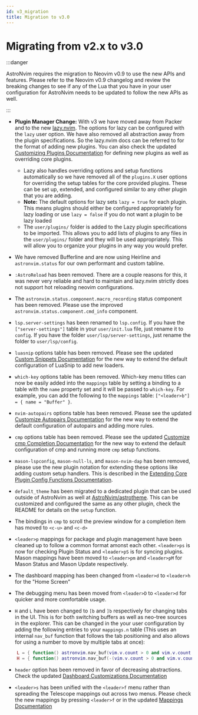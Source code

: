 ```yaml
---
id: v3_migration
title: Migration to v3.0
---
```


# Migrating from v2.x to v3.0

:::danger

AstroNvim requires the migration to Neovim v0.9 to use the new APIs and features. Please refer to the Neovim v0.9 changelog and review the breaking changes to see if any of the Lua that you have in your user configuration for AstroNvim needs to be updated to follow the new APIs as well.

:::

- **Plugin Manager Change:** With v3 we have moved away from Packer and to the new [lazy.nvim](https://github.com/folke/lazy.nvim). The options for lazy can be configured with the `lazy` user option. We have also removed all abstraction away from the plugin specifications. So the lazy.nvim docs can be referred to for the format of adding new plugins. You can also check the updated [Customizing Plugins Documentation](../Recipes/custom_plugins.md) for defining new plugins as well as overriding core plugins.

  - Lazy also handles overriding options and setup functions automatically so we have removed all of the `plugins.X` user options for overriding the setup tables for the core provided plugins. These can be set up, extended, and configured similar to any other plugin that you are adding.
  - **Note:** The default options for lazy sets `lazy = true` for each plugin. This means plugins should either be configured appropriately for lazy loading or use `lazy = false` if you do not want a plugin to be lazy loaded
  - The `user/plugins/` folder is added to the Lazy plugin specifications to be imported. This allows you to add lists of plugins to any files in the `user/plugins/` folder and they will be used appropriately. This will allow you to organize your plugins in any way you would prefer.

- We have removed Bufferline and are now using Heirline and `astronvim.status` for our own performant and custom tabline.

- `:AstroReload` has been removed. There are a couple reasons for this, it was never very reliable and hard to maintain and lazy.nvim strictly does not support hot reloading neovim configurations.

- The `astronvim.status.component.macro_recording` status component has been removed. Please use the improved `astronvim.status.component.cmd_info` component.

- `lsp.server-settings` has been renamed to `lsp.config`. If you have the `["server-settings"]` table in your `user/init.lua` file, just rename it to `config`. If you have the folder `user/lsp/server-settings`, just rename the folder to `user/lsp/config`.

- `luasnip` options table has been removed. Please see the updated [Custom Snippets Documentation](../Recipes/snippets.md) for the new way to extend the default configuration of LuaSnip to add new loaders.

- `which-key` options table has been removed. Which-key menu titles can now be easily added into the `mappings` table by setting a binding to a table with the `name` property set and it will be passed to `which-key`. For example, you can add the following to the `mappings` table: `["<leader>b"] = { name = "Buffer" }`.

- `nvim-autopairs` options table has been removed. Please see the updated [Customize Autopairs Documentation](../Recipes/autopairs.md) for the new way to extend the default configuration of autopairs and adding more rules.

- `cmp` options table has been removed. Please see the updated [Customize cmp Completion Documentation](../Recipes/cmp.md) for the new way to extend the default configuration of cmp and running more `cmp` setup functions.

- `mason-lspconfig`, `mason-null-ls`, and `mason-nvim-dap` has been removed, please use the new plugin notation for extending these options like adding custom setup handlers. This is described in the [Extending Core Plugin Config Functions Documentation](../Recipes/custom_plugins.md#extending-core-plugin-config-functions).

- `default_theme` has been migrated to a dedicated plugin that can be used outside of AstroNvim as well at [AstroNvim/astrotheme](https://github.com/AstroNvim/astrotheme). This can be customized and configured the same as any other plugin, check the README for details on the `setup` function.

- The bindings in `cmp` to scroll the preview window for a completion item has moved to `<c-u>` and `<c-d>`

- `<leader>p` mappings for package and plugin management have been cleaned up to follow a common format amonst each other. `<leader>ps` is now for checking Plugin Status and `<leader>pS` is for syncing plugins. Mason mappings have been moved to `<leader>pm` and `<leader>pM` for Mason Status and Mason Update respectively.

- The dashboard mapping has been changed from `<leader>d` to `<leader>h` for the "Home Screen"

- The debugging menu has been moved from `<leader>D` to `<leader>d` for quicker and more comfortable usage.

- `H` and `L` have been changed to `[b` and `]b` respectively for changing tabs in the UI. This is for both switching buffers as well as neo-tree sources in the explorer. This can be changed in the your user configuration by adding the following entries to your `mappings.n` table (This uses an internal `nav_buf` function that follows the tab positioning and also allows for using a number to move by multiple tabs at once):

```lua
    L = { function() astronvim.nav_buf(vim.v.count > 0 and vim.v.count or 1) end, desc = "Next buffer" },
    H = { function() astronvim.nav_buf(-(vim.v.count > 0 and vim.v.count or 1)) end, desc = "Previous buffer" },
```

- `header` option has been removed in favor of decreasing abstractions. Check the updated [Dashboard Customizations Documentation](../Recipes/alpha.md)

- `<leader>s` has been unified with the `<leader>f` menu rather than spreading the Telescope mappings out across two menus. Please check the new mappings by pressing `<leader>f` or in the updated [Mappings Documentation](../Basic%20Usage/mappings.md)
